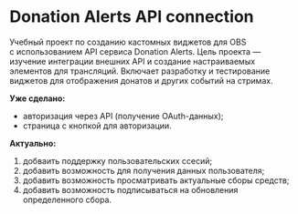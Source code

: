 # Donation Alerts API connection

Учебный проект по созданию кастомных виджетов для OBS с использованием API сервиса Donation Alerts. Цель проекта — изучение интеграции внешних API и создание настраиваемых элементов для трансляций. Включает разработку и тестирование виджетов для отображения донатов и других событий на стримах.

**Уже сделано:**
- авторизация через API (получение OAuth-данных);
- страница с кнопкой для авторизации.

**Актуально:**
1. добваить поддержку пользовательских ссесий;
2. добавить возможность для получения данных пользователя;
3. добавить возможность просматривать актуальные сборы средств;
4. добавить возможность подписываться на обновления определенного сбора.